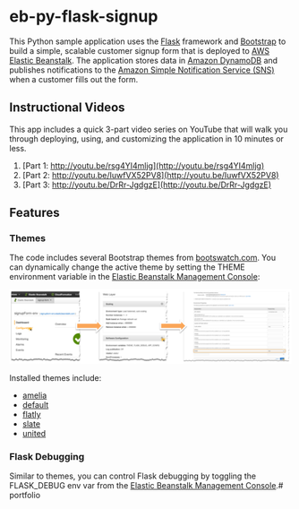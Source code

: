 # eb-py-flask-signup
This Python sample application uses the [Flask](http://flask.pocoo.org/) framework and [Bootstrap](http://getbootstrap.com/) to build a simple, scalable customer signup form that is deployed to [AWS Elastic Beanstalk](http://aws.amazon.com/elasticbeanstalk/). The application stores data in [Amazon DynamoDB](http://aws.amazon.com/dynamodb/) and publishes notifications to the [Amazon Simple Notification Service (SNS)](http://aws.amazon.com/sns/) when a customer fills out the form.

## Instructional Videos
This app includes a quick 3-part video series on YouTube that will walk you through deploying, using, and customizing the application in 10 minutes or less.

1. [Part 1: http://youtu.be/rsg4YI4mljg](http://youtu.be/rsg4YI4mljg)
2. [Part 2: http://youtu.be/IuwfVX52PV8](http://youtu.be/IuwfVX52PV8)
3. [Part 3: http://youtu.be/DrRr-JgdgzE](http://youtu.be/DrRr-JgdgzE)

## Features

### Themes
The code includes several Bootstrap themes from [bootswatch.com](http://bootswatch.com/). You can dynamically change the active theme by setting the THEME environment variable in the [Elastic Beanstalk Management Console](https://console.aws.amazon.com/elasticbeanstalk):

![](misc/theme-flow.png)

Installed themes include:

* [amelia](http://bootswatch.com/amelia)
* [default](http://bootswatch.com/default)
* [flatly](http://bootswatch.com/flatly)
* [slate](http://bootswatch.com/slate)
* [united](http://bootswatch.com/united)

### Flask Debugging
Similar to themes, you can control Flask debugging by toggling the FLASK_DEBUG env var from the [Elastic Beanstalk Management Console](https://console.aws.amazon.com/elasticbeanstalk).# portfolio
